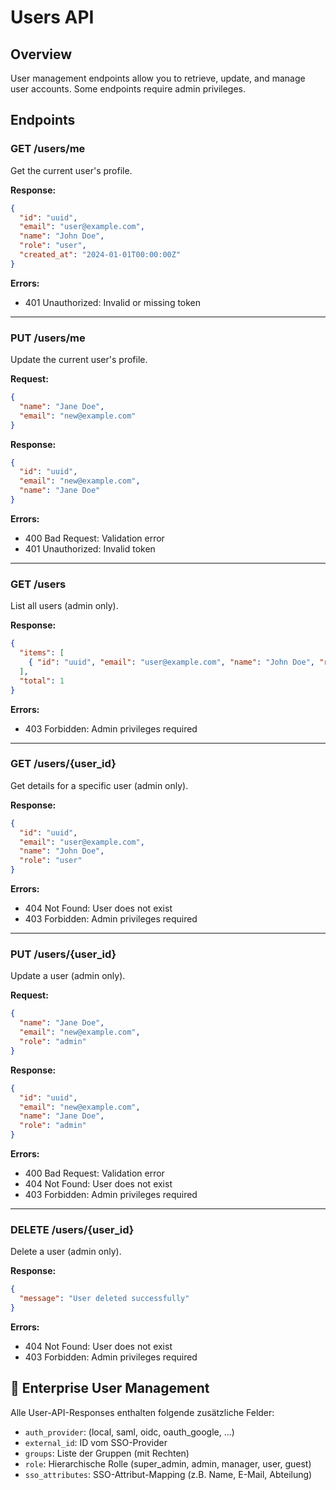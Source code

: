 # Users API

## Overview

User management endpoints allow you to retrieve, update, and manage user accounts. Some endpoints require admin privileges.

## Endpoints

### GET /users/me
Get the current user's profile.

**Response:**
```json
{
  "id": "uuid",
  "email": "user@example.com",
  "name": "John Doe",
  "role": "user",
  "created_at": "2024-01-01T00:00:00Z"
}
```
**Errors:**
- 401 Unauthorized: Invalid or missing token

---

### PUT /users/me
Update the current user's profile.

**Request:**
```json
{
  "name": "Jane Doe",
  "email": "new@example.com"
}
```
**Response:**
```json
{
  "id": "uuid",
  "email": "new@example.com",
  "name": "Jane Doe"
}
```
**Errors:**
- 400 Bad Request: Validation error
- 401 Unauthorized: Invalid token

---

### GET /users
List all users (admin only).

**Response:**
```json
{
  "items": [
    { "id": "uuid", "email": "user@example.com", "name": "John Doe", "role": "user" }
  ],
  "total": 1
}
```
**Errors:**
- 403 Forbidden: Admin privileges required

---

### GET /users/{user_id}
Get details for a specific user (admin only).

**Response:**
```json
{
  "id": "uuid",
  "email": "user@example.com",
  "name": "John Doe",
  "role": "user"
}
```
**Errors:**
- 404 Not Found: User does not exist
- 403 Forbidden: Admin privileges required

---

### PUT /users/{user_id}
Update a user (admin only).

**Request:**
```json
{
  "name": "Jane Doe",
  "email": "new@example.com",
  "role": "admin"
}
```
**Response:**
```json
{
  "id": "uuid",
  "email": "new@example.com",
  "name": "Jane Doe",
  "role": "admin"
}
```
**Errors:**
- 400 Bad Request: Validation error
- 404 Not Found: User does not exist
- 403 Forbidden: Admin privileges required

---

### DELETE /users/{user_id}
Delete a user (admin only).

**Response:**
```json
{
  "message": "User deleted successfully"
}
```
**Errors:**
- 404 Not Found: User does not exist
- 403 Forbidden: Admin privileges required 

## 🏢 Enterprise User Management

Alle User-API-Responses enthalten folgende zusätzliche Felder:
- `auth_provider`: (local, saml, oidc, oauth_google, ...)
- `external_id`: ID vom SSO-Provider
- `groups`: Liste der Gruppen (mit Rechten)
- `role`: Hierarchische Rolle (super_admin, admin, manager, user, guest)
- `sso_attributes`: SSO-Attribut-Mapping (z.B. Name, E-Mail, Abteilung) 